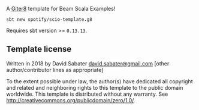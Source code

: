 A [Giter8][g8] template for Beam Scala Examples!

```
sbt new spotify/scio-template.g8
```

Requires sbt version >= `0.13.13`.

[g8]: http://www.foundweekends.org/giter8/
Template license
----------------
Written in 2018 by David Sabater david.sabater@gmail.com
[other author/contributor lines as appropriate]

To the extent possible under law, the author(s) have dedicated all copyright and related
and neighboring rights to this template to the public domain worldwide.
This template is distributed without any warranty. See <http://creativecommons.org/publicdomain/zero/1.0/>.

[g8]: http://www.foundweekends.org/giter8/

